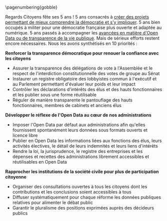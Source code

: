 \pagenumbering{gobble}

Regards Citoyens fête ses 5 ans ! 5 ans consacrés à [créer des projets permettant de mieux comprendre la démocratie et s'y impliquer](http://www.regardscitoyens.org/5ans/bilan_5ans.pdf). 5 ans bien occupés à militer pour une démocratie française plus ouverte et adaptée au numérique. 5 ans passés à accompagner les [avancées en matière d'Open Data ou de transparence de la vie publique](http://www.regardscitoyens.org/5ans/progres_5ans.pdf). Mais de sérieux efforts restent encore nécessaires. Nous les avons synthétisés en 10 priorités :

**Renforcer la transparence démocratique pour renouer la confiance avec les citoyens**

- Assurer la transparence des délégations de vote à l'Assemblée et le respect de l'interdiction constitutionnelle des votes de groupe au Sénat
- Instaurer un registre obligatoire des lobbyistes commun à l'exécutif et au Parlement permettant d'évaluer leur poids et leur impact
- Contrôler les déclarations d'intérêts des élus et des hauts fonctionnaires et les publier sous une forme réutilisable
- Réguler de manière transparente le pantouflage des hauts fonctionnaires, membres de cabinets et anciens élus

**Développer le réflexe de l'Open Data au cœur de nos administrations**

- Imposer l'Open Data par défaut aux administrations afin qu'elles fournissent spontanément leurs données sous formats ouverts et licence libre
- Publier en Open Data les informations liées aux fonctions des élus, leurs activités électives, le détail de leurs indemnités et leurs liens d'intérêts
- Rendre la loi, la jurisprudence, le registre des entreprises et les dépenses et recettes des administrations librement accessibles et réutilisables en Open Data

**Rapprocher les institutions de la société civile pour plus de participation citoyenne**

- Organiser des consultations ouvertes à tous les citoyens dont les contributions et les conclusions soient accessibles à tous
- Diffuser systématiquement pour chaque réforme les données publiques relatives pour alimenter le débat public
- Garantir le pluralisme des positions exprimées auprès des décideurs publics
